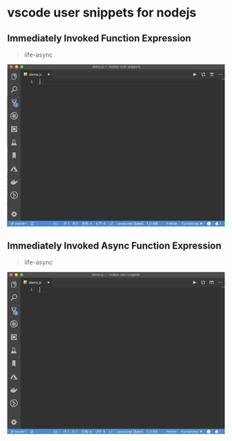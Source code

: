 
# vscode user snippets for nodejs

## Immediately Invoked Function Expression

> iife-async

![iife](images/iife.gif)

## Immediately Invoked Async Function Expression

> iife-async

![iife-async](images/iife-async.gif)
